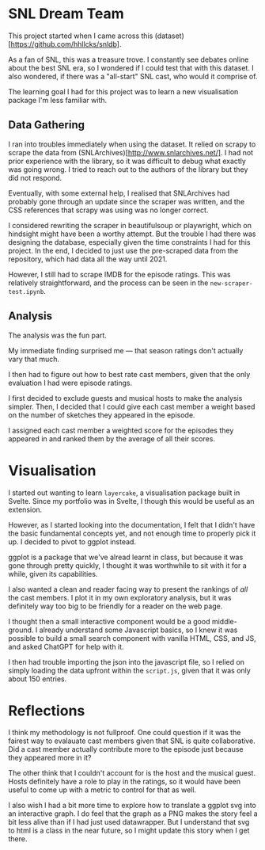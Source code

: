 # SNL Dream Team

This project started when I came across this (dataset)[https://github.com/hhllcks/snldb].

As a fan of SNL, this was a treasure trove. I constantly see debates online about the best SNL era, so I wondered if I could test that with this dataset. I also wondered, if there was a "all-start" SNL cast, who would it comprise of.

The learning goal I had for this project was to learn a new visualisation package I'm less familiar with.

## Data Gathering
I ran into troubles immediately when using the dataset. It relied on scrapy to scrape the data from (SNLArchives)[http://www.snlarchives.net/]. I had not prior experience with the library, so it was difficult to debug what exactly was going wrong. I tried to reach out to the authors of the library but they did not respond.

Eventually, with some external help, I realised that SNLArchives had probably gone through an update since the scraper was written, and the CSS references that scrapy was using was no longer correct. 

I considered rewriting the scraper in beautifulsoup or playwright, which on hindsight might have been a worthy attempt. But the trouble I had there was designing the database, especially given the time constraints I had for this project. In the end, I decided to just use the pre-scraped data from the repository, which had data all the way until 2021.

However, I still had to scrape IMDB for the episode ratings. This was relatively straightforward, and the process can be seen in the `new-scraper-test.ipynb`.

## Analysis
The analysis was the fun part. 

My immediate finding surprised me — that season ratings don't actually vary that much. 

I then had to figure out how to best rate cast members, given that the only evaluation I had were episode ratings. 

I first decided to exclude guests and musical hosts to make the analysis simpler. Then, I decided that I could give each cast member a weight based on the number of sketches they appeared in the episode.

I assigned each cast member a weighted score for the episodes they appeared in and ranked them by the average of all their scores. 

# Visualisation
I started out wanting to learn `layercake`, a visualisation package built in Svelte. Since my portfolio was in Svelte, I though this would be useful as an extension.

However, as I started looking into the documentation, I felt that I didn't have the basic fundamental concepts yet, and not enough time to properly pick it up. I decided to pivot to ggplot instead. 

ggplot is a package that we've alread learnt in class, but because it was gone through pretty quickly, I thought it was worthwhile to sit with it for a while, given its capabilities.

I also wanted a clean and reader facing way to present the rankings of _all_ the cast members. I plot it in my own exploratory analysis, but it was definitely way too big to be friendly for a reader on the web page. 

I thought then a small interactive component would be a good middle-ground. I already understand some Javascript basics, so I knew it was possible to build a small search component with vanilla HTML, CSS, and JS, and asked ChatGPT for help with it.

I then had trouble importing the json into the javascript file, so I relied on simply loading the data upfront within the `script.js`, given that it was only about 150 entries.

# Reflections
I think my methodology is not fullproof. One could question if it was the fairest way to evalauate cast members given that SNL is quite collaborative. Did a cast member actually contribute more to the episode just because they appeared more in it?

The other think that I couldn't account for is the host and the musical guest. Hosts definitely have a role to play in the ratings, so it would have been useful to come up with a metric to control for that as well.

I also wish I had a bit more time to explore how to translate a ggplot svg into an interactive graph. I do feel that the graph as a PNG makes the story feel a bit less alive than if I had just used datawrapper. But I understand that svg to html is a class in the near future, so I might update this story when I get there. 
